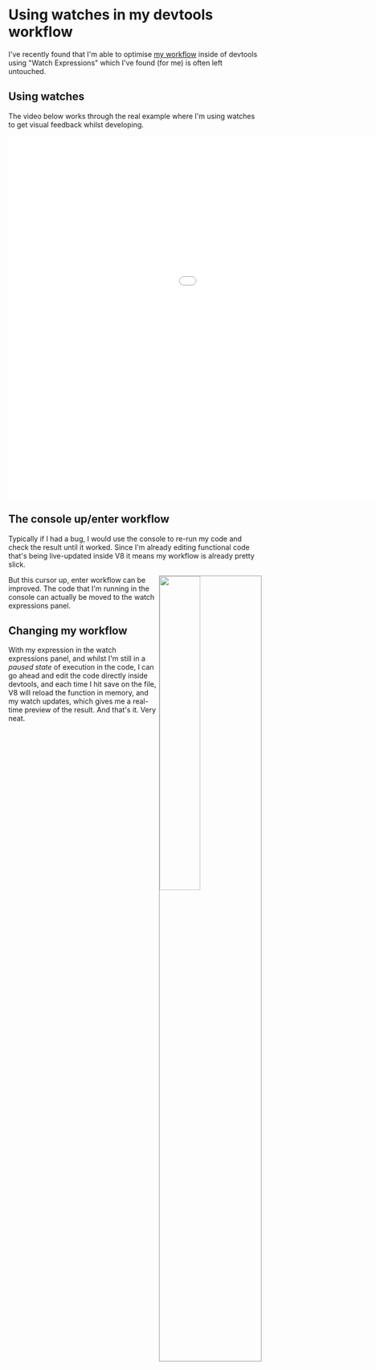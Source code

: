 # Using watches in my devtools workflow

I've recently found that I'm able to optimise [my workflow](http://remysharp.com/2013/07/18/my-workflow-v3-full-coding-stack/) inside of devtools
using "Watch Expressions" which I've found (for me) is often left untouched.

<!--more-->

## Using watches

The video below works through the real example where I'm using watches to get
visual feedback whilst developing.

<iframe width="1280" height="720" src="//www.youtube.com/embed/_gL4FCchTEI?hd=1" frameborder="0" allowfullscreen></iframe>

## The console up/enter workflow

Typically if I had a bug, I would use the console to re-run my code and check
the result until it worked. Since I'm already editing functional code that's
being live-updated inside V8 it means my workflow is already pretty slick.

<img src="http://remysharp.com/images/watch.gif" style="border:1px solid #999; float:right;margin-left: 5px; margin-bottom: 5px; width: 40%;">But this cursor up, enter workflow can be improved. The code that I'm running in the console can actually be moved to the watch expressions panel.

## Changing my workflow

With my expression in the watch expressions panel, and whilst I'm still in a *paused state* of execution in the code, I can go ahead and edit the code directly inside devtools, and each time I hit save on the file, V8 will reload the function in memory, and my watch updates, which gives me a real-time preview of the result. And that's it. Very neat.
